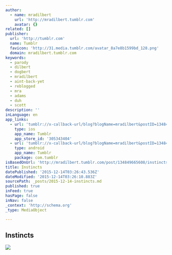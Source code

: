 ```yaml
---
author:
  - name: mradilbert
    url: 'http://mradilbert.tumblr.com'
    avatar: {}
related: []
publisher:
  url: 'http://tumblr.com'
  name: Tumblr
  favicon: 'http://31.media.tumblr.com/avatar_8a7e8b1599bd_128.png'
  domain: mradilbert.tumblr.com
keywords:
  - parody
  - dilbert
  - dogbert
  - mradilbert
  - aint-back-yet
  - reblogged
  - mra
  - adams
  - duh
  - scott
description: ''
inLanguage: en
app_links:
  - url: 'tumblr://x-callback-url/blog?blogName=mradilbert&postID=134849665608'
    type: ios
    app_name: Tumblr
    app_store_id: '305343404'
  - url: 'tumblr://x-callback-url/blog?blogName=mradilbert&postID=134849665608'
    type: android
    app_name: Tumblr
    package: com.tumblr
isBasedOnUrl: 'http://mradilbert.tumblr.com/post/134849665608/instincts'
title: Instincts
datePublished: '2015-12-14T03:26:43.536Z'
dateModified: '2015-12-14T03:26:10.883Z'
sourcePath: _posts/2015-12-14-instincts.md
published: true
inFeed: true
hasPage: false
inNav: false
_context: 'http://schema.org'
_type: MediaObject

---
```

<article style=""><h1>Instincts</h1><p></p><img src="http://41.media.tumblr.com/df9d64383a9e1121d60cd2870b0960b4/tumblr_nyymhzVnKJ1umctw4o1_1280.png" /></article>